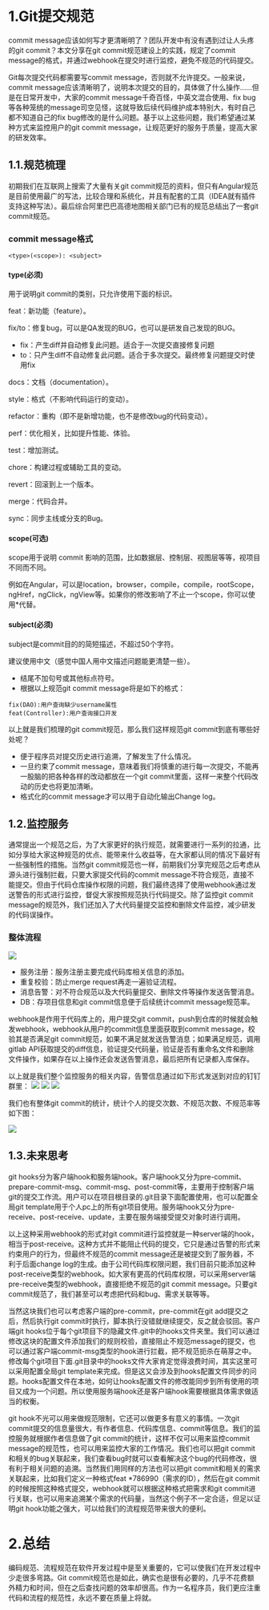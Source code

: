 # 1.Git提交规范

commit message应该如何写才更清晰明了？团队开发中有没有遇到过让人头疼的git commit？本文分享在git commit规范建设上的实践，规定了commit message的格式，并通过webhook在提交时进行监控，避免不规范的代码提交。

Git每次提交代码都需要写commit message，否则就不允许提交。一般来说，commit message应该清晰明了，说明本次提交的目的，具体做了什么操作……但是在日常开发中，大家的commit message千奇百怪，中英文混合使用、fix bug等各种笼统的message司空见怪，这就导致后续代码维护成本特别大，有时自己都不知道自己的fix bug修改的是什么问题。基于以上这些问题，我们希望通过某种方式来监控用户的git commit message，让规范更好的服务于质量，提高大家的研发效率。

## 1.1.规范梳理

初期我们在互联网上搜索了大量有关git commit规范的资料，但只有Angular规范是目前使用最广的写法，比较合理和系统化，并且有配套的工具（IDEA就有插件支持这种写法）。最后综合阿里巴巴高德地图相关部门已有的规范总结出了一套git commit规范。

### commit message格式

```
<type>(<scope>): <subject>
```
#### type(必须)

用于说明git commit的类别，只允许使用下面的标识。

feat：新功能（feature）。

fix/to：修复bug，可以是QA发现的BUG，也可以是研发自己发现的BUG。

* fix：产生diff并自动修复此问题。适合于一次提交直接修复问题
* to：只产生diff不自动修复此问题。适合于多次提交。最终修复问题提交时使用fix

docs：文档（documentation）。

style：格式（不影响代码运行的变动）。

refactor：重构（即不是新增功能，也不是修改bug的代码变动）。

perf：优化相关，比如提升性能、体验。

test：增加测试。

chore：构建过程或辅助工具的变动。

revert：回滚到上一个版本。

merge：代码合并。

sync：同步主线或分支的Bug。

#### scope(可选)

scope用于说明 commit 影响的范围，比如数据层、控制层、视图层等等，视项目不同而不同。

例如在Angular，可以是location，browser，compile，compile，rootScope， ngHref，ngClick，ngView等。如果你的修改影响了不止一个scope，你可以使用*代替。


#### subject(必须)

subject是commit目的的简短描述，不超过50个字符。

建议使用中文（感觉中国人用中文描述问题能更清楚一些）。

* 结尾不加句号或其他标点符号。
* 根据以上规范git commit message将是如下的格式：

```
fix(DAO):用户查询缺少username属性 
feat(Controller):用户查询接口开发
```
以上就是我们梳理的git commit规范，那么我们这样规范git commit到底有哪些好处呢？

* 便于程序员对提交历史进行追溯，了解发生了什么情况。
* 一旦约束了commit message，意味着我们将慎重的进行每一次提交，不能再一股脑的把各种各样的改动都放在一个git commit里面，这样一来整个代码改动的历史也将更加清晰。
* 格式化的commit message才可以用于自动化输出Change log。

## 1.2.监控服务

通常提出一个规范之后，为了大家更好的执行规范，就需要进行一系列的拉通，比如分享给大家这种规范的优点、能带来什么收益等，在大家都认同的情况下最好有一些强制性的措施。当然git commit规范也一样，前期我们分享完规范之后考虑从源头进行强制拦截，只要大家提交代码的commit message不符合规范，直接不能提交。但由于代码仓库操作权限的问题，我们最终选择了使用webhook通过发送警告的形式进行监控，督促大家按照规范执行代码提交。除了监控git commit message的规范外，我们还加入了大代码量提交监控和删除文件监控，减少研发的代码误操作。

### 整体流程
![](/static/image/v2-3342b351bec8c267c7fd52d33bdb00c5_720w.png)
* 服务注册：服务注册主要完成代码库相关信息的添加。
* 重复校验：防止merge request再走一遍验证流程。
* 消息告警：对不符合规范以及大代码量提交、删除文件等操作发送告警消息。
* DB：存项目信息和git commit信息便于后续统计commit message规范率。

webhook是作用于代码库上的，用户提交git commit，push到仓库的时候就会触发webhook，webhook从用户的commit信息里面获取到commit message，校验其是否满足git commit规范，如果不满足就发送告警消息；如果满足规范，调用gitlab API获取提交的diff信息，验证提交代码量，验证是否有重命名文件和删除文件操作，如果存在以上操作还会发送告警消息，最后把所有记录都入库保存。

以上就是我们整个监控服务的相关内容，告警信息通过如下形式发送到对应的钉钉群里：
![](/static/image/v2-91233f42edba80789ef59afd0198bf7e_720w.png)
![](/static/image/v2-540621f9fc00d793668d426e9d3ffe0d_720w.png)
![](/static/image/v2-30df9c298f12b77d66afd3ac6c8b7311_720w.png)


我们也有整体git commit的统计，统计个人的提交次数、不规范次数、不规范率等如下图：

![](/static/image/v2-aea9b790d15a7c76e9e07282c90c354e_720w.png)

## 1.3.未来思考

git hooks分为客户端hook和服务端hook。客户端hook又分为pre-commit、prepare-commit-msg、commit-msg、post-commit等，主要用于控制客户端git的提交工作流。用户可以在项目根目录的.git目录下面配置使用，也可以配置全局git template用于个人pc上的所有git项目使用。服务端hook又分为pre-receive、post-receive、update，主要在服务端接受提交对象时进行调用。

以上这种采用webhook的形式对git commit进行监控就是一种server端的hook，相当于post-receive。这种方式并不能阻止代码的提交，它只是通过告警的形式来约束用户的行为，但最终不规范的commit message还是被提交到了服务器，不利于后面change log的生成。由于公司代码库权限问题，我们目前只能添加这种post-receive类型的webhook。如大家有更高的代码库权限，可以采用server端pre-receive类型的webhook，直接拒绝不规范的git commit message。只要git commit规范了，我们甚至可以考虑把代码和bug、需求关联等等。

当然这块我们也可以考虑客户端的pre-commit，pre-commit在git add提交之后，然后执行git commit时执行，脚本执行没错就继续提交，反之就会驳回。客户端git hooks位于每个git项目下的隐藏文件.git中的hooks文件夹里。我们可以通过修改这块的配置文件添加我们的规则校验，直接阻止不规范message的提交，也可以通过客户端commit-msg类型的hook进行拦截，把不规范扼杀在萌芽之中。修改每个git项目下面.git目录中的hooks文件大家肯定觉得浪费时间，其实这里可以采用配置全局git template来完成。但是这又会涉及到hooks配置文件同步的问题。hooks配置文件在本地，如何让hooks配置文件的修改能同步到所有使用的项目又成为一个问题。所以使用服务端hook还是客户端hook需要根据具体需求做适当的权衡。

git hook不光可以用来做规范限制，它还可以做更多有意义的事情。一次git commit提交的信息量很大，有作者信息、代码库信息、commit等信息。我们的监控服务就根据作者信息做了git commit的统计，这样不仅可以用来监控commit message的规范性，也可以用来监控大家的工作情况。我们也可以把git commit和相关的bug关联起来，我们查看bug时就可以查看解决这个bug的代码修改，很有利于相关问题的追溯。当然我们用同样的方法也可以把git commit和相关的需求关联起来，比如我们定义一种格式feat *786990（需求的ID），然后在git commit的时候按照这种格式提交，webhook就可以根据这种格式把需求和git commit进行关联，也可以用来追溯某个需求的代码量，当然这个例子不一定合适，但足以证明git hook功能之强大，可以给我们的流程规范带来很大的便利。

# 2.总结

编码规范、流程规范在软件开发过程中是至关重要的，它可以使我们在开发过程中少走很多弯路。Git commit规范也是如此，确实也是很有必要的，几乎不花费额外精力和时间，但在之后查找问题的效率却很高。作为一名程序员，我们更应注重代码和流程的规范性，永远不要在质量上将就。

